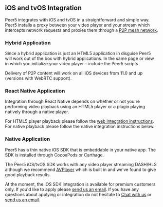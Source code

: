 ## iOS and tvOS Integration

Peer5 integrates with iOS and tvOS in a straightforward and simple way. Peer5 installs a proxy between your video player and your stream which intercepts network requests and proxies them through a [P2P mesh network](/overview/).

### Hybrid Application

Since a hybrid application is just an HTML5 application in disguise Peer5 will work out of the box with hybrid applications. In the same page or view in which you initialize your video player - include the Peer5 scripts.

Delivery of P2P content will work on all iOS devices from 11.0 and up (versions with WebRTC support). 

### React Native Application

Integration through React Native depends on whether or not you're performing video playback using an HTML5 player or a plugin playing natively through a native player.

For HTML5 player playback please follow the [web integration instructions](/platforms/web). For native playback please follow the native integration instructions below.


### Native Application

Peer5 has a thin native iOS SDK that is embeddable in your native app. The SDK is installed through CocoaPods or Carthage.  

The Peer5 iOS/tvOS SDK works with any video player streaming DASH/HLS although we recommend [AVPlayer](https://developer.apple.com/documentation/avfoundation/avplayer) which is built in and we've found to give good playback results.

At the moment, the iOS SDK integration is available for premium customers only. If you'd like to apply please [send us an email](mailto:info@peer5.com?subject=iOS%20SDK%20Integration). If you have any questions about applying or integration do not hesitate to <a href="javascript:Intercom('show')">Chat with us</a> or [send us an email](mailto:info@peer5.com).
